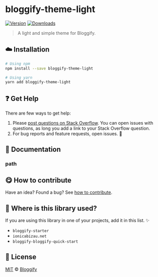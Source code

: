 <!-- Please do not edit this file. Edit the `blah` field in the `package.json` instead. If in doubt, open an issue. -->


















# bloggify-theme-light

 [![Version](https://img.shields.io/npm/v/bloggify-theme-light.svg)](https://www.npmjs.com/package/bloggify-theme-light) [![Downloads](https://img.shields.io/npm/dt/bloggify-theme-light.svg)](https://www.npmjs.com/package/bloggify-theme-light)







> A light and simple theme for Bloggify.

















## :cloud: Installation

```sh
# Using npm
npm install --save bloggify-theme-light

# Using yarn
yarn add bloggify-theme-light
```






















## :question: Get Help

There are few ways to get help:



 1. Please [post questions on Stack Overflow](https://stackoverflow.com/questions/ask). You can open issues with questions, as long you add a link to your Stack Overflow question.
 2. For bug reports and feature requests, open issues. :bug:





## :memo: Documentation


### path














## :yum: How to contribute
Have an idea? Found a bug? See [how to contribute][contributing].
















## :dizzy: Where is this library used?
If you are using this library in one of your projects, add it in this list. :sparkles:

 - `bloggify-starter`
 - `ionicabizau.net`
 - `bloggify-bloggify-quick-start`











## :scroll: License

[MIT][license] © [Bloggify][website]






[license]: /LICENSE
[website]: https://bloggify.org
[contributing]: /CONTRIBUTING.md
[docs]: /DOCUMENTATION.md
